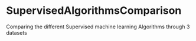 # SupervisedAlgorithmsComparison
Comparing the different Supervised machine learning Algorithms through 3 datasets
